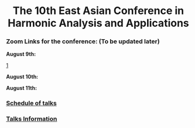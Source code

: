 # <center> The 10th East Asian Conference in Harmonic Analysis and Applications </center>
 


### Zoom Links for the conference: (To be updated later)

**August 9th:**

[1](schedule.pdf)

**August 10th:**

**August 11th:**

### [Schedule of talks](schedule.pdf)

### [Talks Information](Talks.pdf)
